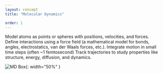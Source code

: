 ```yaml
---
layout: concept
title: "Molecular Dynamics"

order: 1
---
```

  Model atoms as points or spheres with positions, velocities, and forces.
  Define interactions using a force field (a mathematical model for bonds, angles, electrostatics, van der Waals forces, etc.).
  Integrate motion in small time steps (often ~1 femtosecond)
  Track trajectories to study properties like structure, energy, diffusion, and dynamics.

![MD Box](https://upload.wikimedia.org/wikipedia/commons/thumb/f/f4/MD_water.gif/340px-MD_water.gif){: width="50%" }